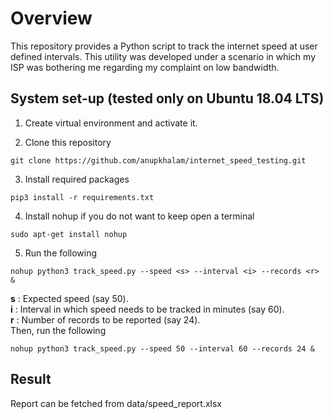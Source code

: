 # Overview
This repository provides a Python script to track the internet speed at user defined intervals. This utility was developed under a scenario in which my ISP was bothering me regarding my complaint on low bandwidth.

## System set-up (tested only on Ubuntu 18.04 LTS)
1. Create virtual environment and activate it.

2. Clone this repository
~~~
git clone https://github.com/anupkhalam/internet_speed_testing.git
~~~

3. Install required packages
~~~
pip3 install -r requirements.txt
~~~

4. Install nohup if you do not want to keep open a terminal
~~~
sudo apt-get install nohup
~~~

5. Run the following
~~~
nohup python3 track_speed.py --speed <s> --interval <i> --records <r> &
~~~

  **s**  : Expected speed (say 50).  
  **i**  : Interval in which speed needs to be tracked in minutes (say 60).  
  **r**  : Number of records to be reported (say 24).  
Then, run the following

~~~
nohup python3 track_speed.py --speed 50 --interval 60 --records 24 &
~~~
## Result
Report can be fetched from data/speed_report.xlsx

